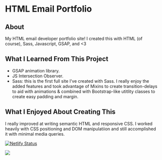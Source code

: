 # HTML Email Portfolio
## About

My HTML email developer portfolio site! I created this with HTML (of course), Sass, Javascript, GSAP, and <3


## What I Learned From This Project

- GSAP animation library. 
- JS Intersection Observer.
- Sass: this is the first full site I've created with Sass. I really enjoy the added features and took advantage of Mixins to create transition-delays to aid with animations & combined with Bootstrap-like utitlity classes to create easy padding and margin.  


## What I Enjoyed About Creating This

I really improved at writing semantic HTML and responsive CSS. I worked heavily with CSS positioning and DOM manipulatiion and still accomplished it with minimal media queries. 

[![Netlify Status](https://api.netlify.com/api/v1/badges/15f344c2-6661-4aaa-b9f8-d21dcd18264e/deploy-status)](https://app.netlify.com/sites/tool-house/deploys)

![](https://github.com/edwadewards/tool-house/blob/main/wadecdev.netlify.app_.png)
